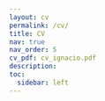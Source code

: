 ```yaml
---
layout: cv
permalink: /cv/
title: CV
nav: true
nav_order: 5
cv_pdf: cv_ignacio.pdf
description:
toc:
  sidebar: left
---
```

